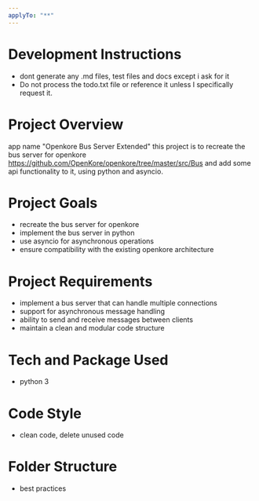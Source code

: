 ```yaml
---
applyTo: "**"
---
```


# Development Instructions

- dont generate any .md files, test files and docs except i ask for it
- Do not process the todo.txt file or reference it unless I specifically request it.

# Project Overview

app name "Openkore Bus Server Extended"
this project is to recreate the bus server for openkore https://github.com/OpenKore/openkore/tree/master/src/Bus
and add some api functionality to it, using python and asyncio.

# Project Goals

- recreate the bus server for openkore
- implement the bus server in python
- use asyncio for asynchronous operations
- ensure compatibility with the existing openkore architecture

# Project Requirements

- implement a bus server that can handle multiple connections
- support for asynchronous message handling
- ability to send and receive messages between clients
- maintain a clean and modular code structure

# Tech and Package Used

- python 3

# Code Style

- clean code, delete unused code

# Folder Structure

- best practices
